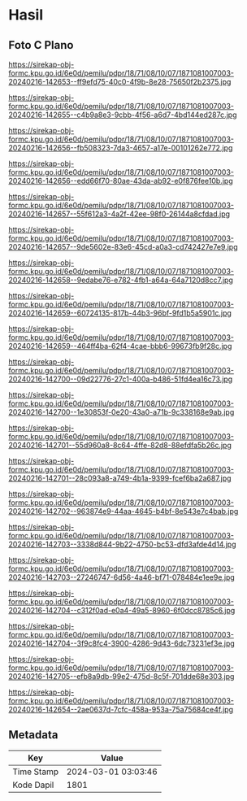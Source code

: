 # Hasil

## Foto C Plano

https://sirekap-obj-formc.kpu.go.id/6e0d/pemilu/pdpr/18/71/08/10/07/1871081007003-20240216-142653--ff9efd75-40c0-4f9b-8e28-75650f2b2375.jpg

https://sirekap-obj-formc.kpu.go.id/6e0d/pemilu/pdpr/18/71/08/10/07/1871081007003-20240216-142655--c4b9a8e3-9cbb-4f56-a6d7-4bd144ed287c.jpg

https://sirekap-obj-formc.kpu.go.id/6e0d/pemilu/pdpr/18/71/08/10/07/1871081007003-20240216-142656--fb508323-7da3-4657-a17e-00101262e772.jpg

https://sirekap-obj-formc.kpu.go.id/6e0d/pemilu/pdpr/18/71/08/10/07/1871081007003-20240216-142656--edd66f70-80ae-43da-ab92-e0f876fee10b.jpg

https://sirekap-obj-formc.kpu.go.id/6e0d/pemilu/pdpr/18/71/08/10/07/1871081007003-20240216-142657--55f612a3-4a2f-42ee-98f0-26144a8cfdad.jpg

https://sirekap-obj-formc.kpu.go.id/6e0d/pemilu/pdpr/18/71/08/10/07/1871081007003-20240216-142657--9de5602e-83e6-45cd-a0a3-cd742427e7e9.jpg

https://sirekap-obj-formc.kpu.go.id/6e0d/pemilu/pdpr/18/71/08/10/07/1871081007003-20240216-142658--9edabe76-e782-4fb1-a64a-64a7120d8cc7.jpg

https://sirekap-obj-formc.kpu.go.id/6e0d/pemilu/pdpr/18/71/08/10/07/1871081007003-20240216-142659--60724135-817b-44b3-96bf-9fd1b5a5901c.jpg

https://sirekap-obj-formc.kpu.go.id/6e0d/pemilu/pdpr/18/71/08/10/07/1871081007003-20240216-142659--464ff4ba-62f4-4cae-bbb6-99673fb9f28c.jpg

https://sirekap-obj-formc.kpu.go.id/6e0d/pemilu/pdpr/18/71/08/10/07/1871081007003-20240216-142700--09d22776-27c1-400a-b486-51fd4ea16c73.jpg

https://sirekap-obj-formc.kpu.go.id/6e0d/pemilu/pdpr/18/71/08/10/07/1871081007003-20240216-142700--1e30853f-0e20-43a0-a71b-9c338168e9ab.jpg

https://sirekap-obj-formc.kpu.go.id/6e0d/pemilu/pdpr/18/71/08/10/07/1871081007003-20240216-142701--55d960a8-8c64-4ffe-82d8-88efdfa5b26c.jpg

https://sirekap-obj-formc.kpu.go.id/6e0d/pemilu/pdpr/18/71/08/10/07/1871081007003-20240216-142701--28c093a8-a749-4b1a-9399-fcef6ba2a687.jpg

https://sirekap-obj-formc.kpu.go.id/6e0d/pemilu/pdpr/18/71/08/10/07/1871081007003-20240216-142702--963874e9-44aa-4645-b4bf-8e543e7c4bab.jpg

https://sirekap-obj-formc.kpu.go.id/6e0d/pemilu/pdpr/18/71/08/10/07/1871081007003-20240216-142703--3338d844-9b22-4750-bc53-dfd3afde4d14.jpg

https://sirekap-obj-formc.kpu.go.id/6e0d/pemilu/pdpr/18/71/08/10/07/1871081007003-20240216-142703--27246747-6d56-4a46-bf71-078484e1ee9e.jpg

https://sirekap-obj-formc.kpu.go.id/6e0d/pemilu/pdpr/18/71/08/10/07/1871081007003-20240216-142704--c312f0ad-e0a4-49a5-8960-6f0dcc8785c6.jpg

https://sirekap-obj-formc.kpu.go.id/6e0d/pemilu/pdpr/18/71/08/10/07/1871081007003-20240216-142704--3f9c8fc4-3900-4286-9d43-6dc73231ef3e.jpg

https://sirekap-obj-formc.kpu.go.id/6e0d/pemilu/pdpr/18/71/08/10/07/1871081007003-20240216-142705--efb8a9db-99e2-475d-8c5f-701dde68e303.jpg

https://sirekap-obj-formc.kpu.go.id/6e0d/pemilu/pdpr/18/71/08/10/07/1871081007003-20240216-142654--2ae0637d-7cfc-458a-953a-75a75684ce4f.jpg


## Metadata

| Key        | Value               |
| ---------- | ------------------- |
| Time Stamp | 2024-03-01 03:03:46 |
| Kode Dapil | 1801                |




